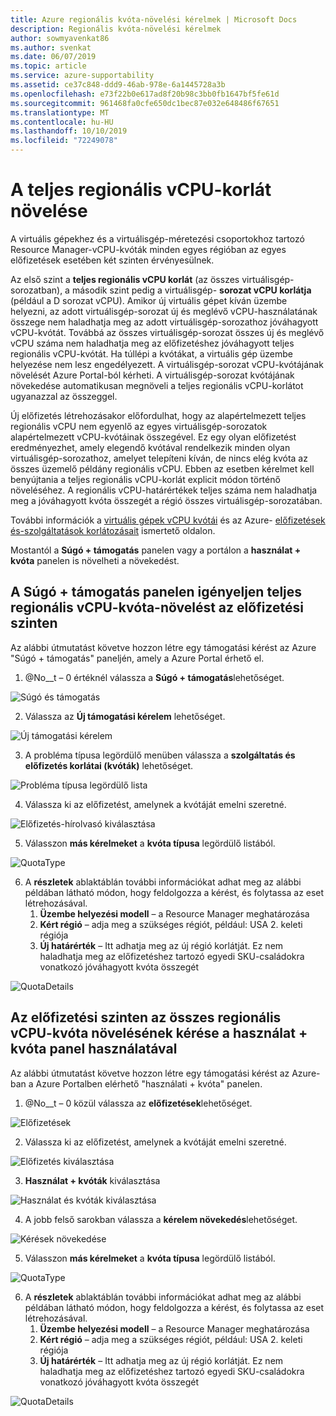 ```yaml
---
title: Azure regionális kvóta-növelési kérelmek | Microsoft Docs
description: Regionális kvóta-növelési kérelmek
author: sowmyavenkat86
ms.author: svenkat
ms.date: 06/07/2019
ms.topic: article
ms.service: azure-supportability
ms.assetid: ce37c848-ddd9-46ab-978e-6a1445728a3b
ms.openlocfilehash: e73f22b0e617ad8f20b98c3bb0fb1647bf5fe61d
ms.sourcegitcommit: 961468fa0cfe650dc1bec87e032e648486f67651
ms.translationtype: MT
ms.contentlocale: hu-HU
ms.lasthandoff: 10/10/2019
ms.locfileid: "72249078"
---
```

# <a name="total-regional-vcpu-limit-increase"></a>A teljes regionális vCPU-korlát növelése 

A virtuális gépekhez és a virtuálisgép-méretezési csoportokhoz tartozó Resource Manager-vCPU-kvóták minden egyes régióban az egyes előfizetések esetében két szinten érvényesülnek. 

Az első szint a **teljes regionális vCPU korlát** (az összes virtuálisgép-sorozatban), a második szint pedig a virtuálisgép- **sorozat vCPU korlátja** (például a D sorozat vCPU). Amikor új virtuális gépet kíván üzembe helyezni, az adott virtuálisgép-sorozat új és meglévő vCPU-használatának összege nem haladhatja meg az adott virtuálisgép-sorozathoz jóváhagyott vCPU-kvótát. Továbbá az összes virtuálisgép-sorozat összes új és meglévő vCPU száma nem haladhatja meg az előfizetéshez jóváhagyott teljes regionális vCPU-kvótát. Ha túllépi a kvótákat, a virtuális gép üzembe helyezése nem lesz engedélyezett.
A virtuálisgép-sorozat vCPU-kvótájának növelését Azure Portal-ból kérheti. A virtuálisgép-sorozat kvótájának növekedése automatikusan megnöveli a teljes regionális vCPU-korlátot ugyanazzal az összeggel. 

Új előfizetés létrehozásakor előfordulhat, hogy az alapértelmezett teljes regionális vCPU nem egyenlő az egyes virtuálisgép-sorozatok alapértelmezett vCPU-kvótáinak összegével. Ez egy olyan előfizetést eredményezhet, amely elegendő kvótával rendelkezik minden olyan virtuálisgép-sorozathoz, amelyet telepíteni kíván, de nincs elég kvóta az összes üzemelő példány regionális vCPU. Ebben az esetben kérelmet kell benyújtania a teljes regionális vCPU-korlát explicit módon történő növeléséhez. A regionális vCPU-határértékek teljes száma nem haladhatja meg a jóváhagyott kvóta összegét a régió összes virtuálisgép-sorozatában.

További információk a [virtuális gépek vCPU kvótái](https://docs.microsoft.com/azure/virtual-machines/windows/quotas) és az Azure- [előfizetések és-szolgáltatások korlátozásait](https://aka.ms/quotalimits) ismertető oldalon. 

Mostantól a **Súgó + támogatás** panelen vagy a portálon a **használat + kvóta** panelen is növelheti a növekedést. 

## <a name="request-total-regional-vcpus-quota-increase-at-subscription-level-using-the-help--support-blade"></a>A **Súgó + támogatás** panelen igényeljen teljes regionális vCPU-kvóta-növelést az előfizetési szinten

Az alábbi útmutatást követve hozzon létre egy támogatási kérést az Azure "Súgó + támogatás" paneljén, amely a Azure Portal érhető el. 

1. @No__t – 0 értéknél válassza a **Súgó + támogatás**lehetőséget.

![Súgó és támogatás](./media/resource-manager-core-quotas-request/helpsupport.png)
 
2.  Válassza az **Új támogatási kérelem** lehetőséget. 

![Új támogatási kérelem](./media/resource-manager-core-quotas-request/newsupportrequest.png)

3. A probléma típusa legördülő menüben válassza a **szolgáltatás és előfizetés korlátai (kvóták)** lehetőséget.

![Probléma típusa legördülő lista](./media/resource-manager-core-quotas-request/issuetypedropdown.png)

4. Válassza ki az előfizetést, amelynek a kvótáját emelni szeretné.

![Előfizetés-hírolvasó kiválasztása](./media/resource-manager-core-quotas-request/select-subscription-sr.png)
   
5. Válasszon **más kérelmeket** a **kvóta típusa** legördülő listából.

![QuotaType](./media/resource-manager-core-quotas-request/regional-quotatype.png)

6. A **részletek** ablaktáblán további információkat adhat meg az alábbi példában látható módon, hogy feldolgozza a kérést, és folytassa az eset létrehozásával. 
    1.  **Üzembe helyezési modell** – a Resource Manager meghatározása
    2.  **Kért régió** – adja meg a szükséges régiót, például: USA 2. keleti régiója
    3.  **Új határérték** – Itt adhatja meg az új régió korlátját. Ez nem haladhatja meg az előfizetéshez tartozó egyedi SKU-családokra vonatkozó jóváhagyott kvóta összegét

![QuotaDetails](./media/resource-manager-core-quotas-request/regional-details.png)

## <a name="request-total-regional-vcpus-quota-increase-at-subscription-level-using-the-usages--quota-blade"></a>Az előfizetési szinten az összes regionális vCPU-kvóta növelésének kérése a **használat + kvóta** panel használatával

Az alábbi útmutatást követve hozzon létre egy támogatási kérést az Azure-ban a Azure Portalben elérhető "használati + kvóta" panelen. 

1. @No__t – 0 közül válassza az **előfizetések**lehetőséget.

![Előfizetések](./media/resource-manager-core-quotas-request/subscriptions.png)

2. Válassza ki az előfizetést, amelynek a kvótáját emelni szeretné.

![Előfizetés kiválasztása](./media/resource-manager-core-quotas-request/select-subscription.png)

3. **Használat + kvóták** kiválasztása

![Használat és kvóták kiválasztása](./media/resource-manager-core-quotas-request/select-usage-quotas.png)

4. A jobb felső sarokban válassza a **kérelem növekedés**lehetőséget.

![Kérések növekedése](./media/resource-manager-core-quotas-request/request-increase.png)

5. Válasszon **más kérelmeket** a **kvóta típusa** legördülő listából.

![QuotaType](./media/resource-manager-core-quotas-request/regional-quotatype.png)

6. A **részletek** ablaktáblán további információkat adhat meg az alábbi példában látható módon, hogy feldolgozza a kérést, és folytassa az eset létrehozásával. 
    1.  **Üzembe helyezési modell** – a Resource Manager meghatározása
    2.  **Kért régió** – adja meg a szükséges régiót, például: USA 2. keleti régiója
    3.  **Új határérték** – Itt adhatja meg az új régió korlátját. Ez nem haladhatja meg az előfizetéshez tartozó egyedi SKU-családokra vonatkozó jóváhagyott kvóta összegét

![QuotaDetails](./media/resource-manager-core-quotas-request/regional-details.png)



